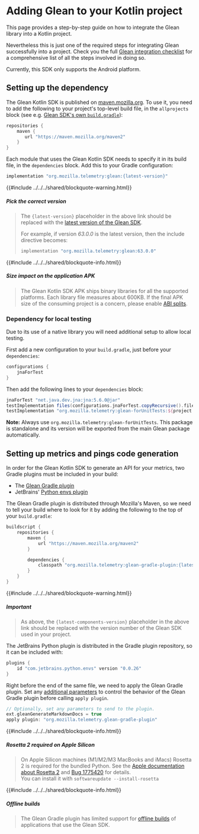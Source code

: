 # Adding Glean to your Kotlin project

This page provides a step-by-step guide on how to integrate the Glean library into a Kotlin project.

Nevertheless this is just one of the required steps for integrating Glean successfully into a project. Check you the full [Glean integration checklist](./index.md) for a comprehensive list of all the steps involved in doing so.

Currently, this SDK only supports the Android platform.

## Setting up the dependency

The Glean Kotlin SDK is published on [maven.mozilla.org](https://maven.mozilla.org/).
To use it, you need to add the following to your project's top-level build file,
in the `allprojects` block (see e.g. [Glean SDK's own `build.gradle`](https://github.com/mozilla/glean/blob/main/build.gradle)):

```Groovy
repositories {
    maven {
       url "https://maven.mozilla.org/maven2"
    }
}
```

Each module that uses the Glean Kotlin SDK needs to specify it in its build file, in the `dependencies` block.
Add this to your Gradle configuration:

```Groovy
implementation "org.mozilla.telemetry:glean:{latest-version}"
```

{{#include ../../../shared/blockquote-warning.html}}

##### Pick the correct version

> The `{latest-version}` placeholder in the above link should be replaced with the [latest version of the Glean SDK](https://github.com/mozilla/glean/releases).
>
> For example, if version *63.0.0* is the latest version, then the include directive becomes:
>
> ```Groovy
> implementation "org.mozilla.telemetry:glean:63.0.0"
> ```

{{#include ../../../shared/blockquote-info.html}}

##### Size impact on the application APK

> The Glean Kotlin SDK APK ships binary libraries for all the supported platforms. Each library file measures about 600KB. If the final APK size of the consuming project is a concern, please enable [ABI splits](https://developer.android.com/studio/build/configure-apk-splits#configure-abi-split).

### Dependency for local testing

Due to its use of a native library you will need additional setup to allow local testing.

First add a new configuration to your `build.gradle`, just before your `dependencies`:

```Groovy
configurations {
    jnaForTest
}
```

Then add the following lines to your `dependencies` block:

```Groovy
jnaForTest "net.java.dev.jna:jna:5.6.0@jar"
testImplementation files(configurations.jnaForTest.copyRecursive().files)
testImplementation "org.mozilla.telemetry:glean-forUnitTests:${project.ext.glean_version}"
```

**Note:** Always use `org.mozilla.telemetry:glean-forUnitTests`.
This package is standalone and its version will be exported from the main Glean package automatically.

## Setting up metrics and pings code generation

In order for the Glean Kotlin SDK to generate an API for your metrics, two Gradle plugins must be included in your build:

- The [Glean Gradle plugin](https://github.com/mozilla/glean/tree/main/gradle-plugin/)
- JetBrains' [Python envs plugin](https://github.com/JetBrains/gradle-python-envs/)

The Glean Gradle plugin is distributed through Mozilla's Maven, so we need to tell your build where to look for it by adding the following to the top of your `build.gradle`:

```Groovy
buildscript {
    repositories {
        maven {
            url "https://maven.mozilla.org/maven2"
        }

        dependencies {
            classpath "org.mozilla.telemetry:glean-gradle-plugin:{latest-version}"
        }
    }
}
```

{{#include ../../../shared/blockquote-warning.html}}

##### Important

> As above, the `{latest-components-version}` placeholder in the above link should be replaced with the version number of the Glean SDK used in your project.

The JetBrains Python plugin is distributed in the Gradle plugin repository, so it can be included with:

```Groovy
plugins {
    id "com.jetbrains.python.envs" version "0.0.26"
}
```

Right before the end of the same file, we need to apply the Glean Gradle plugin.
Set any [additional parameters](../../language-bindings/android/android-build-configuration-options.md) to control the behavior of the Glean Gradle plugin before calling `apply plugin`.


```Groovy
// Optionally, set any parameters to send to the plugin.
ext.gleanGenerateMarkdownDocs = true
apply plugin: "org.mozilla.telemetry.glean-gradle-plugin"
```

{{#include ../../../shared/blockquote-info.html}}

##### Rosetta 2 required on Apple Silicon

> On Apple Silicon machines (M1/M2/M3 MacBooks and iMacs) Rosetta 2 is required for the bundled Python.
> See the [Apple documentation about Rosetta 2](https://support.apple.com/en-us/HT211861)
> and [Bug 1775420](https://bugzilla.mozilla.org/show_bug.cgi?id=1775420) for details.  
> You can install it with `softwareupdate --install-rosetta`

{{#include ../../../shared/blockquote-info.html}}

##### Offline builds

> The Glean Gradle plugin has limited support for [offline builds](../../language-bindings/android/android-offline-builds.md) of applications that use the Glean SDK.
